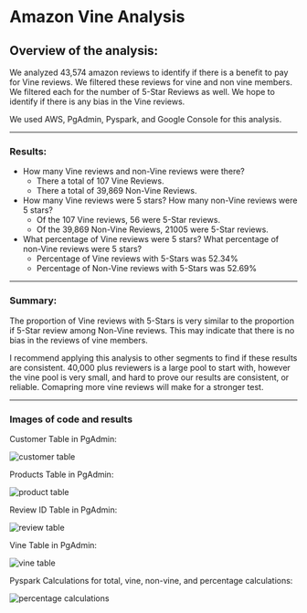 # Amazon Vine Analysis

## Overview of the analysis: 
We analyzed 43,574 amazon reviews to identify if there is a benefit to pay for Vine reviews. We filtered these reviews for vine and non vine members. We filtered each for the number of 5-Star Reviews as well. We hope to identify if there is any bias in the Vine reviews. 

We used AWS, PgAdmin, Pyspark, and Google Console for this analysis. 
___ 
### Results: 
- How many Vine reviews and non-Vine reviews were there?
  - There a total of 107 Vine Reviews. 
  - There a total of 39,869 Non-Vine Reviews. 
- How many Vine reviews were 5 stars? How many non-Vine reviews were 5 stars?
  - Of the 107 Vine reviews, 56 were 5-Star reviews. 
  - Of the 39,869 Non-Vine Reviews, 21005 were 5-Star reviews. 
- What percentage of Vine reviews were 5 stars? What percentage of non-Vine reviews were 5 stars?
  - Percentage of Vine reviews with 5-Stars was 52.34%
  - Percentage of Non-Vine reviews with 5-Stars was 52.69%
___ 
### Summary: 

The proportion of Vine reviews with 5-Stars is very similar to the proportion if 5-Star review among Non-Vine reviews. This may indicate that there is no bias in the reviews of vine members. 

I recommend applying this analysis to other segments to find if these results are consistent. 40,000 plus reviewers is a large pool to start with, however the vine pool is very small, and hard to prove our results are consistent, or reliable. Comapring more vine reviews will make for a stronger test. 
___
### Images of code and results 
Customer Table in PgAdmin:

![customer table](https://github.com/DartElina/Amazon_Vine_Analysis/blob/f4d773a826994f3c0baf21f8b5f46896166cccba/images/customers_table.png)

Products Table in PgAdmin:

![product table](https://github.com/DartElina/Amazon_Vine_Analysis/blob/f4d773a826994f3c0baf21f8b5f46896166cccba/images/products_table.png)

Review ID Table in PgAdmin:

![review table](https://github.com/DartElina/Amazon_Vine_Analysis/blob/f4d773a826994f3c0baf21f8b5f46896166cccba/images/review_id_table.png)

Vine Table in PgAdmin:

![vine table](https://github.com/DartElina/Amazon_Vine_Analysis/blob/f4d773a826994f3c0baf21f8b5f46896166cccba/images/vine_table.png)

Pyspark Calculations for total, vine, non-vine, and percentage calculations:

![percentage calculations](https://github.com/DartElina/Amazon_Vine_Analysis/blob/f4d773a826994f3c0baf21f8b5f46896166cccba/images/vine_reviews_percentage.png)
